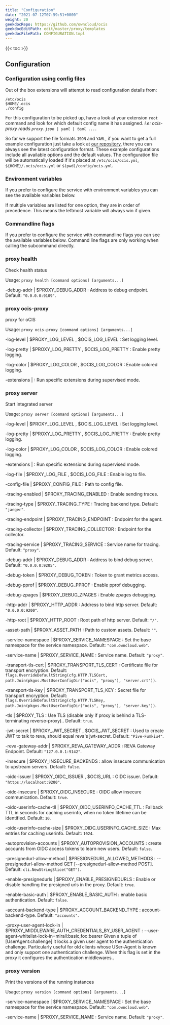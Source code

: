 ```yaml
---
title: "Configuration"
date: "2021-07-12T07:59:51+0000"
weight: 20
geekdocRepo: https://github.com/owncloud/ocis
geekdocEditPath: edit/master/proxy/templates
geekdocFilePath: CONFIGURATION.tmpl
---
```


{{< toc >}}

## Configuration

### Configuration using config files

Out of the box extensions will attempt to read configuration details from:

```console
/etc/ocis
$HOME/.ocis
./config
```

For this configuration to be picked up, have a look at your extension `root` command and look for which default config name it has assigned. *i.e: ocis-proxy reads `proxy.json | yaml | toml ...`*.

So far we support the file formats `JSON` and `YAML`, if you want to get a full example configuration just take a look at [our repository](https://github.com/owncloud/ocis/tree/master/proxy/config), there you can always see the latest configuration format. These example configurations include all available options and the default values. The configuration file will be automatically loaded if it's placed at `/etc/ocis/ocis.yml`, `${HOME}/.ocis/ocis.yml` or `$(pwd)/config/ocis.yml`.

### Environment variables

If you prefer to configure the service with environment variables you can see the available variables below.

If multiple variables are listed for one option, they are in order of precedence. This means the leftmost variable will always win if given.

### Commandline flags

If you prefer to configure the service with commandline flags you can see the available variables below. Command line flags are only working when calling the subcommand directly.

### proxy health

Check health status

Usage: `proxy health [command options] [arguments...]`






-debug-addr |  $PROXY_DEBUG_ADDR
: Address to debug endpoint. Default: `"0.0.0.0:9109"`.



































### proxy ocis-proxy

proxy for oCIS

Usage: `proxy ocis-proxy [command options] [arguments...]`


-log-level |  $PROXY_LOG_LEVEL , $OCIS_LOG_LEVEL
: Set logging level.


-log-pretty |  $PROXY_LOG_PRETTY , $OCIS_LOG_PRETTY
: Enable pretty logging.


-log-color |  $PROXY_LOG_COLOR , $OCIS_LOG_COLOR
: Enable colored logging.


-extensions | 
: Run specific extensions during supervised mode.




































### proxy server

Start integrated server

Usage: `proxy server [command options] [arguments...]`


-log-level |  $PROXY_LOG_LEVEL , $OCIS_LOG_LEVEL
: Set logging level.


-log-pretty |  $PROXY_LOG_PRETTY , $OCIS_LOG_PRETTY
: Enable pretty logging.


-log-color |  $PROXY_LOG_COLOR , $OCIS_LOG_COLOR
: Enable colored logging.


-extensions | 
: Run specific extensions during supervised mode.



-log-file |  $PROXY_LOG_FILE , $OCIS_LOG_FILE
: Enable log to file.


-config-file |  $PROXY_CONFIG_FILE
: Path to config file.


-tracing-enabled |  $PROXY_TRACING_ENABLED
: Enable sending traces.


-tracing-type |  $PROXY_TRACING_TYPE
: Tracing backend type. Default: `"jaeger"`.


-tracing-endpoint |  $PROXY_TRACING_ENDPOINT
: Endpoint for the agent.


-tracing-collector |  $PROXY_TRACING_COLLECTOR
: Endpoint for the collector.


-tracing-service |  $PROXY_TRACING_SERVICE
: Service name for tracing. Default: `"proxy"`.


-debug-addr |  $PROXY_DEBUG_ADDR
: Address to bind debug server. Default: `"0.0.0.0:9205"`.


-debug-token |  $PROXY_DEBUG_TOKEN
: Token to grant metrics access.


-debug-pprof |  $PROXY_DEBUG_PPROF
: Enable pprof debugging.


-debug-zpages |  $PROXY_DEBUG_ZPAGES
: Enable zpages debugging.


-http-addr |  $PROXY_HTTP_ADDR
: Address to bind http server. Default: `"0.0.0.0:9200"`.


-http-root |  $PROXY_HTTP_ROOT
: Root path of http server. Default: `"/"`.


-asset-path |  $PROXY_ASSET_PATH
: Path to custom assets. Default: `""`.


-service-namespace |  $PROXY_SERVICE_NAMESPACE
: Set the base namespace for the service namespace. Default: `"com.owncloud.web"`.


-service-name |  $PROXY_SERVICE_NAME
: Service name. Default: `"proxy"`.


-transport-tls-cert |  $PROXY_TRANSPORT_TLS_CERT
: Certificate file for transport encryption. Default: `flags.OverrideDefaultString(cfg.HTTP.TLSCert, path.Join(pkgos.MustUserConfigDir("ocis", "proxy"), "server.crt"))`.


-transport-tls-key |  $PROXY_TRANSPORT_TLS_KEY
: Secret file for transport encryption. Default: `flags.OverrideDefaultString(cfg.HTTP.TLSKey, path.Join(pkgos.MustUserConfigDir("ocis", "proxy"), "server.key"))`.


-tls |  $PROXY_TLS
: Use TLS (disable only if proxy is behind a TLS-terminating reverse-proxy).. Default: `true`.


-jwt-secret |  $PROXY_JWT_SECRET , $OCIS_JWT_SECRET
: Used to create JWT to talk to reva, should equal reva's jwt-secret. Default: `"Pive-Fumkiu4"`.


-reva-gateway-addr |  $PROXY_REVA_GATEWAY_ADDR
: REVA Gateway Endpoint. Default: `"127.0.0.1:9142"`.


-insecure |  $PROXY_INSECURE_BACKENDS
: allow insecure communication to upstream servers. Default: `false`.


-oidc-issuer |  $PROXY_OIDC_ISSUER , $OCIS_URL
: OIDC issuer. Default: `"https://localhost:9200"`.


-oidc-insecure |  $PROXY_OIDC_INSECURE
: OIDC allow insecure communication. Default: `true`.


-oidc-userinfo-cache-tll |  $PROXY_OIDC_USERINFO_CACHE_TTL
: Fallback TTL in seconds for caching userinfo, when no token lifetime can be identified. Default: `10`.


-oidc-userinfo-cache-size |  $PROXY_OIDC_USERINFO_CACHE_SIZE
: Max entries for caching userinfo. Default: `1024`.


-autoprovision-accounts |  $PROXY_AUTOPROVISION_ACCOUNTS
: create accounts from OIDC access tokens to learn new users. Default: `false`.


-presignedurl-allow-method |  $PRESIGNEDURL_ALLOWED_METHODS
: --presignedurl-allow-method GET [--presignedurl-allow-method POST]. Default: `cli.NewStringSlice("GET")`.


-enable-presignedurls |  $PROXY_ENABLE_PRESIGNEDURLS
: Enable or disable handling the presigned urls in the proxy. Default: `true`.


-enable-basic-auth |  $PROXY_ENABLE_BASIC_AUTH
: enable basic authentication. Default: `false`.


-account-backend-type |  $PROXY_ACCOUNT_BACKEND_TYPE
: account-backend-type. Default: `"accounts"`.


-proxy-user-agent-lock-in |  $PROXY_MIDDLEWARE_AUTH_CREDENTIALS_BY_USER_AGENT
: --user-agent-whitelist-lock-in=mirall:basic,foo:bearer Given a tuple of [UserAgent:challenge] it locks a given user agent to the authentication challenge. Particularly useful for old clients whose USer-Agent is known and only support one authentication challenge. When this flag is set in the proxy it configures the authentication middlewares..



### proxy version

Print the versions of the running instances

Usage: `proxy version [command options] [arguments...]`







































-service-namespace |  $PROXY_SERVICE_NAMESPACE
: Set the base namespace for the service namespace. Default: `"com.owncloud.web"`.


-service-name |  $PROXY_SERVICE_NAME
: Service name. Default: `"proxy"`.

